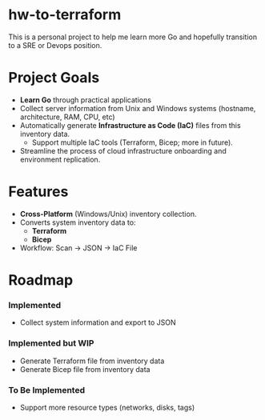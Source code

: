 # hw-to-terraform

This is a personal project to help me learn more Go and hopefully transition to a SRE or Devops position. 

# Project Goals
- **Learn Go** through practical applications
- Collect server information from Unix and Windows systems (hostname, architecture, RAM, CPU, etc)
- Automatically generate **Infrastructure as Code (IaC)** files from this inventory data.
    - Support multiple IaC tools (Terraform, Bicep; more in future).
- Streamline the process of cloud infrastructure onboarding and environment replication.

# Features
 - **Cross-Platform** (Windows/Unix) inventory collection.
 - Converts system inventory data to:
    - **Terraform**
    - **Bicep**
- Workflow: Scan -> JSON -> IaC File

# Roadmap
### Implemented
* Collect system information and export to JSON

### Implemented but WIP
* Generate Terraform file from inventory data
* Generate Bicep file from inventory data

### To Be Implemented
* Support more resource types (networks, disks, tags)
